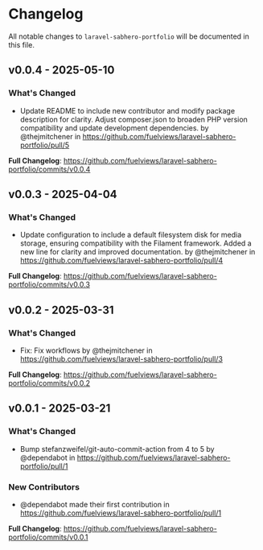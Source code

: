 # Changelog

All notable changes to `laravel-sabhero-portfolio` will be documented in this file.

## v0.0.4 - 2025-05-10

### What's Changed

* Update README to include new contributor and modify package description for clarity. Adjust composer.json to broaden PHP version compatibility and update development dependencies. by @thejmitchener in https://github.com/fuelviews/laravel-sabhero-portfolio/pull/5

**Full Changelog**: https://github.com/fuelviews/laravel-sabhero-portfolio/commits/v0.0.4

## v0.0.3 - 2025-04-04

### What's Changed

* Update configuration to include a default filesystem disk for media storage, ensuring compatibility with the Filament framework. Added a new line for clarity and improved documentation. by @thejmitchener in https://github.com/fuelviews/laravel-sabhero-portfolio/pull/4

**Full Changelog**: https://github.com/fuelviews/laravel-sabhero-portfolio/commits/v0.0.3

## v0.0.2 - 2025-03-31

### What's Changed

* Fix: Fix workflows by @thejmitchener in https://github.com/fuelviews/laravel-sabhero-portfolio/pull/3

**Full Changelog**: https://github.com/fuelviews/laravel-sabhero-portfolio/commits/v0.0.2

## v0.0.1 - 2025-03-21

### What's Changed

* Bump stefanzweifel/git-auto-commit-action from 4 to 5 by @dependabot in https://github.com/fuelviews/laravel-sabhero-portfolio/pull/1

### New Contributors

* @dependabot made their first contribution in https://github.com/fuelviews/laravel-sabhero-portfolio/pull/1

**Full Changelog**: https://github.com/fuelviews/laravel-sabhero-portfolio/commits/v0.0.1
